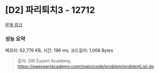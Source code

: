 # [D2] 파리퇴치3 - 12712 

[문제 링크](https://swexpertacademy.com/main/code/problem/problemDetail.do?contestProbId=AXuARWAqDkQDFARa) 

### 성능 요약

메모리: 62,776 KB, 시간: 196 ms, 코드길이: 1,008 Bytes



> 출처: SW Expert Academy, https://swexpertacademy.com/main/code/problem/problemList.do